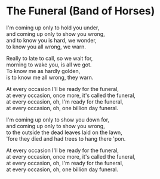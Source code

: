 # The Funeral (Band of Horses)

I'm coming up only to hold you under,  
and coming up only to show you wrong,  
and to know you is hard, we wonder,  
to know you all wrong, we warn.  

Really to late to call, so we wait for,  
morning to wake you, is all we got.  
To know me as hardly golden,  
is to know me all wrong, they warn.  

At every occasion I'll be ready for the funeral,  
at every occasion, once more, it's called the funeral,  
at every occasion, oh, I'm ready for the funeral,  
at every occasion, oh, one billion day funeral.  

I'm coming up only to show you down for,  
and coming up only to show you wrong,  
to the outside the dead leaves laid on the lawn,  
'fore they died and had trees to hang there 'pon.  

At every occasion I'll be ready for the funeral,  
at every occasion, once more, it's called the funeral,  
at every occasion, oh, I'm ready for the funeral,  
at every occasion, oh, one billion day funeral.  


